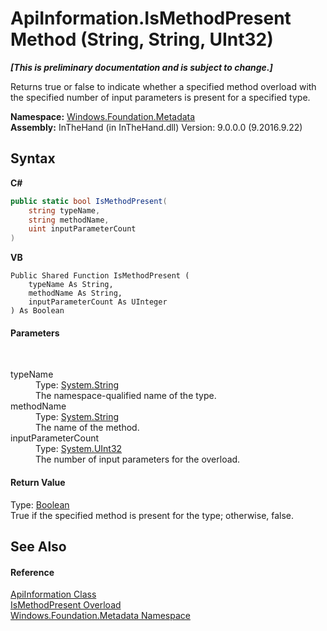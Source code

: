 # ApiInformation.IsMethodPresent Method (String, String, UInt32)
 _**\[This is preliminary documentation and is subject to change.\]**_

Returns true or false to indicate whether a specified method overload with the specified number of input parameters is present for a specified type.

**Namespace:**&nbsp;<a href="N_Windows_Foundation_Metadata">Windows.Foundation.Metadata</a><br />**Assembly:**&nbsp;InTheHand (in InTheHand.dll) Version: 9.0.0.0 (9.2016.9.22)

## Syntax

**C#**<br />
``` C#
public static bool IsMethodPresent(
	string typeName,
	string methodName,
	uint inputParameterCount
)
```

**VB**<br />
``` VB
Public Shared Function IsMethodPresent ( 
	typeName As String,
	methodName As String,
	inputParameterCount As UInteger
) As Boolean
```


#### Parameters
&nbsp;<dl><dt>typeName</dt><dd>Type: <a href="http://msdn2.microsoft.com/en-us/library/s1wwdcbf" target="_blank">System.String</a><br />The namespace-qualified name of the type.</dd><dt>methodName</dt><dd>Type: <a href="http://msdn2.microsoft.com/en-us/library/s1wwdcbf" target="_blank">System.String</a><br />The name of the method.</dd><dt>inputParameterCount</dt><dd>Type: <a href="http://msdn2.microsoft.com/en-us/library/ctys3981" target="_blank">System.UInt32</a><br />The number of input parameters for the overload.</dd></dl>

#### Return Value
Type: <a href="http://msdn2.microsoft.com/en-us/library/a28wyd50" target="_blank">Boolean</a><br />True if the specified method is present for the type; otherwise, false.

## See Also


#### Reference
<a href="T_Windows_Foundation_Metadata_ApiInformation">ApiInformation Class</a><br /><a href="Overload_Windows_Foundation_Metadata_ApiInformation_IsMethodPresent">IsMethodPresent Overload</a><br /><a href="N_Windows_Foundation_Metadata">Windows.Foundation.Metadata Namespace</a><br />